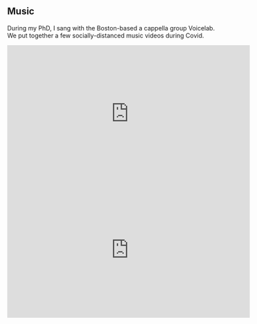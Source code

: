 ## Music

During my PhD, I sang with the Boston-based a cappella group Voicelab. We put together a few socially-distanced music videos during Covid.

<iframe width="560" height="315" src="https://www.youtube.com/embed/-NaooJ1f80U" frameborder="0" allow="autoplay; encrypted-media" allowfullscreen></iframe>

<iframe width="560" height="315" src="https://www.youtube.com/embed/pYXwrJKEn04" frameborder="0" allow="autoplay; encrypted-media" allowfullscreen></iframe>

